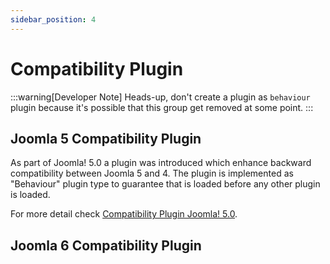 ```yaml
---
sidebar_position: 4
---
```


Compatibility Plugin
====================

:::warning[Developer Note]
  Heads-up, don't create a plugin as `behaviour` plugin because it's possible that this group get removed at some point.
:::

## Joomla 5 Compatibility Plugin

As part of Joomla! 5.0 a plugin was introduced which enhance backward compatibility between Joomla 5 and 4.
The plugin is implemented as "Behaviour" plugin type to guarantee that is loaded before any other plugin is loaded.

For more detail check [Compatibility Plugin Joomla! 5.0](../44-50/compat-plugin).

## Joomla 6 Compatibility Plugin

